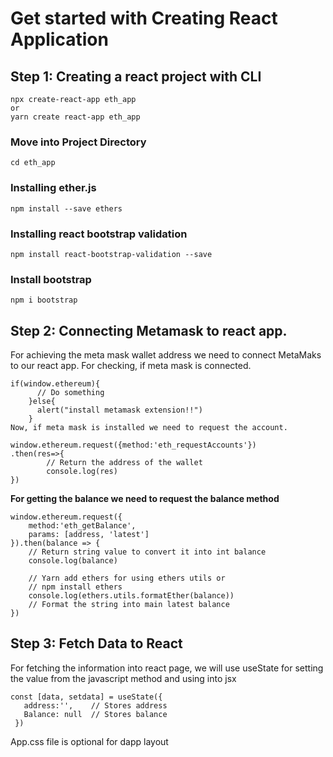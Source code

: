 # Get started with Creating React Application


## Step 1: Creating a react project with CLI

```
npx create-react-app eth_app
or
yarn create react-app eth_app

```

### Move into Project Directory

```
cd eth_app
```



### **Installing ether.js**

```
npm install --save ethers
```



### **Installing react bootstrap validation**

```
npm install react-bootstrap-validation --save
```



### **Install bootstrap**

```
npm i bootstrap
```


## Step 2: Connecting Metamask to react app. 

For achieving the meta mask wallet address we need to connect MetaMaks to our react app. For checking, if meta mask is connected.

```
if(window.ethereum){
      // Do something 
    }else{
      alert("install metamask extension!!")
    }
Now, if meta mask is installed we need to request the account.

window.ethereum.request({method:'eth_requestAccounts'})
.then(res=>{
        // Return the address of the wallet
        console.log(res) 
})
```

**For getting the balance we need to request the balance method**

```
window.ethereum.request({
    method:'eth_getBalance', 
    params: [address, 'latest']
}).then(balance => {
    // Return string value to convert it into int balance
    console.log(balance) 
      
    // Yarn add ethers for using ethers utils or
    // npm install ethers
    console.log(ethers.utils.formatEther(balance))
    // Format the string into main latest balance
})
```

## Step 3: Fetch Data to React
 
For fetching the information into react page, we will use useState for setting the value from the javascript method and using into jsx

 ```
const [data, setdata] = useState({
    address:'',    // Stores address
    Balance: null  // Stores balance
  })
```

App.css file is optional for dapp layout

